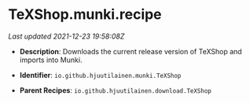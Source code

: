 # TeXShop.munki.recipe

_Last updated 2021-12-23 19:58:08Z_

- **Description**: Downloads the current release version of TeXShop and imports into Munki.

- **Identifier**: `io.github.hjuutilainen.munki.TeXShop`

- **Parent Recipes**: `io.github.hjuutilainen.download.TeXShop`